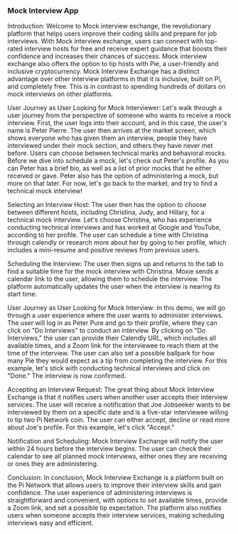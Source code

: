 ### Mock Interview App

Introduction:
Welcome to Mock interview exchange, the revolutionary platform that helps users improve their coding skills and prepare for job interviews. With Mock interview exchange, users can connect with top-rated interview hosts for free and receive expert guidance that boosts their confidence and increases their chances of success. Mock interview exchange also offers the option to tip hosts with Pie, a user-friendly and inclusive cryptocurrency. Mock Interview Exchange has a distinct advantage over other interview platforms in that it is inclusive, built on Pi, and completely free. This is in contrast to spending hundreds of dollars on mock interviews on other platforms.

User Journey as User Looking for Mock Interviewer:
Let's walk through a user journey from the perspective of someone who wants to receive a mock interview. First, the user logs into their account, and in this case, the user's name is Peter Pierre. The user then arrives at the market screen, which shows everyone who has given them an interview, people they have interviewed under their mock section, and others they have never met before. Users can choose between technical marks and behavioral mocks. Before we dive into schedule a mock, let's check out Peter's profile. As you can Peter has a brief bio, as well as a list of prior mocks that he either received or gave. Peter also has the option of administering a mock, but more on that later. For now, let's go back to the market, and try to find a technical mock interview!

Selecting an Interview Host:
The user then has the option to choose between different hosts, including Christina, Judy, and Hillary, for a technical mock interview. Let's choose Christina, who has experience conducting technical interviews and has worked at Google and YouTube, according to her profile. The user can schedule a time with Christina through calendly or research more about her by going to her profile, which includes a mini-resume and positive reviews from previous users.

Scheduling the Interview:
The user then signs up and returns to the tab to find a suitable time for the mock interview with Christina. Moxie sends a calendar link to the user, allowing them to schedule the interview. The platform automatically updates the user when the interview is nearing its start time.

User Journey as User Looking for Mock Interview:
In this demo, we will go through a user experience where the user wants to administer interviews. The user will log in as Peter Pure and go to their profile, where they can click on "Do Interviews" to conduct an interview. By clicking on "Do Interviews," the user can provide their Calendly URL, which includes all available times, and a Zoom link for the interviewee to reach them at the time of the interview. The user can also set a possible ballpark for how many Pie they would expect as a tip from completing the interview. For this example, let's stick with conducting technical interviews and click on "Done." The interview is now confirmed.

Accepting an Interview Request:
The great thing about Mock Interview Exchange is that it notifies users when another user accepts their interview services. The user will receive a notification that Joe Jobseeker wants to be interviewed by them on a specific date and is a five-star interviewee willing to tip two Pi Network coin. The user can either accept, decline or read more about Joe's profile. For this example, let's click "Accept."

Notification and Scheduling:
Mock Interview Exchange will notify the user within 24 hours before the interview begins. The user can check their calendar to see all planned mock interviews, either ones they are receiving or ones they are administering.

Conclusion:
In conclusion, Mock Interview Exchange is a platform built on the Pi Network that allows users to improve their interview skills and gain confidence. The user experience of administering interviews is straightforward and convenient, with options to set available times, provide a Zoom link, and set a possible tip expectation. The platform also notifies users when someone accepts their interview services, making scheduling interviews easy and efficient.
